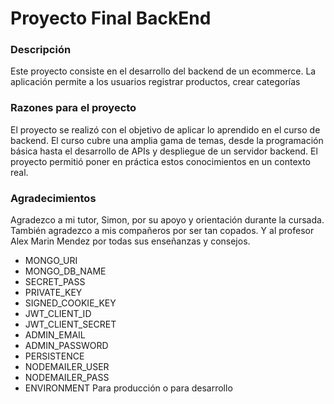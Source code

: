 # Proyecto Final BackEnd 

### Descripción
Este proyecto consiste en el desarrollo del backend de un ecommerce. La aplicación permite a los usuarios registrar productos, crear categorías

### Razones para el proyecto
El proyecto se realizó con el objetivo de aplicar lo aprendido en el curso de backend. El curso cubre una amplia gama de temas, desde la programación básica hasta el desarrollo de APIs y despliegue de un servidor backend. El proyecto permitió poner en práctica estos conocimientos en un contexto real.

### Agradecimientos
Agradezco a mi tutor, Simon, por su apoyo y orientación durante la cursada. También agradezco a mis compañeros por ser tan copados. Y al profesor Alex Marin Mendez por todas sus enseñanzas y consejos.


- MONGO_URI
- MONGO_DB_NAME
- SECRET_PASS
- PRIVATE_KEY
- SIGNED_COOKIE_KEY
- JWT_CLIENT_ID
- JWT_CLIENT_SECRET
- ADMIN_EMAIL
- ADMIN_PASSWORD
- PERSISTENCE
- NODEMAILER_USER
- NODEMAILER_PASS
- ENVIRONMENT Para producción o para desarrollo
